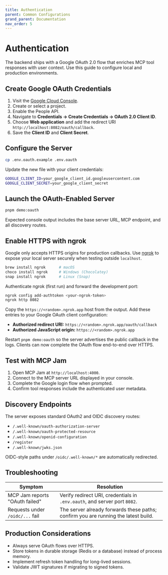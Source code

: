 ```yaml
---
title: Authentication
parent: Common Configurations
grand_parent: Documentation
nav_order: 5
---
```


# Authentication

The backend ships with a Google OAuth 2.0 flow that enriches MCP tool responses with user context. Use this guide to configure local and production environments.

## Create Google OAuth Credentials

1. Visit the [Google Cloud Console](https://console.developers.google.com).
2. Create or select a project.
3. Enable the People API.
4. Navigate to **Credentials → Create Credentials → OAuth 2.0 Client ID**.
5. Choose **Web application** and add the redirect URI `http://localhost:8082/oauth/callback`.
6. Save the **Client ID** and **Client Secret**.

## Configure the Server

```bash
cp .env.oauth.example .env.oauth
```

Update the new file with your client credentials:

```bash
GOOGLE_CLIENT_ID=your_google_client_id.googleusercontent.com
GOOGLE_CLIENT_SECRET=your_google_client_secret
```

## Launch the OAuth-Enabled Server

```bash
pnpm demo:oauth
```

Expected console output includes the base server URL, MCP endpoint, and all discovery routes.

## Enable HTTPS with ngrok

Google only accepts HTTPS origins for production callbacks. Use [ngrok](https://ngrok.com/download) to expose your local server securely when testing outside `localhost`.

```bash
brew install ngrok      # macOS
choco install ngrok     # Windows (Chocolatey)
snap install ngrok      # Linux (Snap)
```

Authenticate ngrok (first run) and forward the development port:

```bash
ngrok config add-authtoken <your-ngrok-token>
ngrok http 8082
```

Copy the `https://<random>.ngrok.app` host from the output. Add these entries to your Google OAuth client configuration:

- **Authorized redirect URI:** `https://<random>.ngrok.app/oauth/callback`
- **Authorized JavaScript origin:** `https://<random>.ngrok.app`

Restart `pnpm demo:oauth` so the server advertises the public callback in the logs. Clients can now complete the OAuth flow end-to-end over HTTPS.

## Test with MCP Jam

1. Open MCP Jam at `http://localhost:4000`.
2. Connect to the MCP server URL displayed in your console.
3. Complete the Google login flow when prompted.
4. Confirm tool responses include the authenticated user metadata.

## Discovery Endpoints

The server exposes standard OAuth2 and OIDC discovery routes:

- `/.well-known/oauth-authorization-server`
- `/.well-known/oauth-protected-resource`
- `/.well-known/openid-configuration`
- `/register`
- `/.well-known/jwks.json`

OIDC-style paths under `/oidc/.well-known/*` are automatically redirected.

## Troubleshooting

| Symptom | Resolution |
| --- | --- |
| MCP Jam reports "OAuth failed" | Verify redirect URI, credentials in `.env.oauth`, and server port `8082`. |
| Requests under `/oidc/...` fail | The server already forwards these paths; confirm you are running the latest build. |

## Production Considerations

- Always serve OAuth flows over HTTPS.
- Store tokens in durable storage (Redis or a database) instead of process memory.
- Implement refresh token handling for long-lived sessions.
- Validate JWT signatures if migrating to signed tokens.
